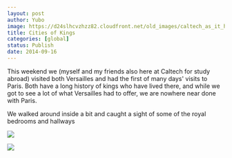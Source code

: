 ```yaml
---
layout: post
author: Yubo
image: https://d24slhcvzhzz82.cloudfront.net/old_images/caltech_as_it_happens/6a0105349b8251970b01b8d066c81b970c.jpg
title: Cities of Kings 
categories: [global]
status: Publish
date: 2014-09-16
---
```


This weekend we (myself and my friends also here at Caltech for study abroad) visited both Versailles and had the first of many days' visits to Paris. Both have a long history of kings who have lived there, and while we got to see a lot of what Versailles had to offer, we are nowhere near done with Paris.

We walked around inside a bit and caught a sight of some of the royal bedrooms and hallways


![](https://d24slhcvzhzz82.cloudfront.net/old_images/caltech_as_it_happens/6a0105349b8251970b01b7c6dcd4a0970b.jpg)

![](https://d24slhcvzhzz82.cloudfront.net/old_images/caltech_as_it_happens/6a0105349b8251970b01b8d066c9c5970c.jpg)

